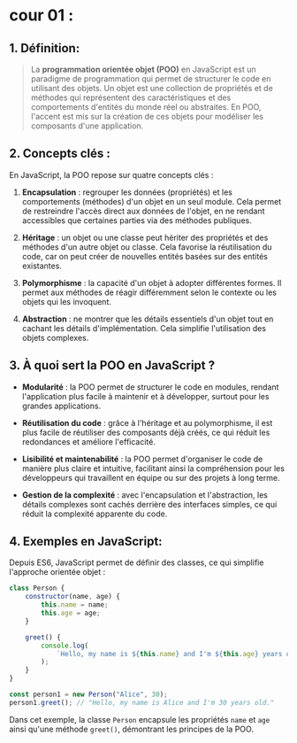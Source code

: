 # cour 01 :

## 1. **Définition:**

> La **programmation orientée objet (POO)** en JavaScript est un paradigme de programmation qui permet de structurer le code en utilisant des objets. Un objet est une collection de propriétés et de méthodes qui représentent des caractéristiques et des comportements d'entités du monde réel ou abstraites. En POO, l'accent est mis sur la création de ces objets pour modéliser les composants d'une application.

## 2. **Concepts clés :**

En JavaScript, la POO repose sur quatre concepts clés :

1. **Encapsulation** : regrouper les données (propriétés) et les comportements (méthodes) d'un objet en un seul module. Cela permet de restreindre l'accès direct aux données de l'objet, en ne rendant accessibles que certaines parties via des méthodes publiques.

2. **Héritage** : un objet ou une classe peut hériter des propriétés et des méthodes d'un autre objet ou classe. Cela favorise la réutilisation du code, car on peut créer de nouvelles entités basées sur des entités existantes.

3. **Polymorphisme** : la capacité d'un objet à adopter différentes formes. Il permet aux méthodes de réagir différemment selon le contexte ou les objets qui les invoquent.

4. **Abstraction** : ne montrer que les détails essentiels d'un objet tout en cachant les détails d'implémentation. Cela simplifie l'utilisation des objets complexes.

## 3. **À quoi sert la POO en JavaScript ?**

-   **Modularité** : la POO permet de structurer le code en modules, rendant l'application plus facile à maintenir et à développer, surtout pour les grandes applications.

-   **Réutilisation du code** : grâce à l'héritage et au polymorphisme, il est plus facile de réutiliser des composants déjà créés, ce qui réduit les redondances et améliore l'efficacité.

-   **Lisibilité et maintenabilité** : la POO permet d'organiser le code de manière plus claire et intuitive, facilitant ainsi la compréhension pour les développeurs qui travaillent en équipe ou sur des projets à long terme.

-   **Gestion de la complexité** : avec l'encapsulation et l'abstraction, les détails complexes sont cachés derrière des interfaces simples, ce qui réduit la complexité apparente du code.

## 4. **Exemples en JavaScript:**

Depuis ES6, JavaScript permet de définir des classes, ce qui simplifie l'approche orientée objet :

```javascript
class Person {
    constructor(name, age) {
        this.name = name;
        this.age = age;
    }

    greet() {
        console.log(
            `Hello, my name is ${this.name} and I'm ${this.age} years old.`
        );
    }
}

const person1 = new Person("Alice", 30);
person1.greet(); // "Hello, my name is Alice and I'm 30 years old."
```

Dans cet exemple, la classe `Person` encapsule les propriétés `name` et `age` ainsi qu'une méthode `greet()`, démontrant les principes de la POO.
